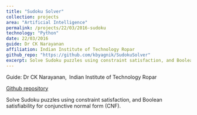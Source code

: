 ```yaml
---
title: "Sudoku Solver"
collection: projects
area: "Artificial Intelligence"
permalink: /projects/22/03/2016-sudoku
technology: "Python"
date: 22/03/2016
guide: Dr CK Narayanan
affiliation: Indian Institute of Technology Ropar
github_repo: "https://github.com/kbyagnik/SudokuSolver"
excerpt: Solve Sudoku puzzles using constraint satisfaction, and Boolean satisfiability for conjunctive normal form (CNF).
---
```


Guide: Dr CK Narayanan,&ensp;Indian Institute of Technology Ropar 

[Github repository](https://github.com/kbyagnik/SudokuSolver)

Solve Sudoku puzzles using constraint satisfaction, and Boolean satisfiability for conjunctive normal form (CNF).
